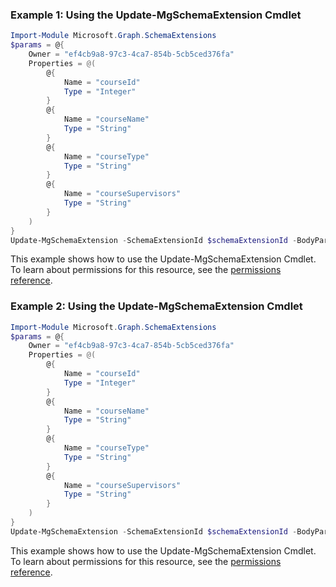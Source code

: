 ### Example 1: Using the Update-MgSchemaExtension Cmdlet
```powershell
Import-Module Microsoft.Graph.SchemaExtensions
$params = @{
	Owner = "ef4cb9a8-97c3-4ca7-854b-5cb5ced376fa"
	Properties = @(
		@{
			Name = "courseId"
			Type = "Integer"
		}
		@{
			Name = "courseName"
			Type = "String"
		}
		@{
			Name = "courseType"
			Type = "String"
		}
		@{
			Name = "courseSupervisors"
			Type = "String"
		}
	)
}
Update-MgSchemaExtension -SchemaExtensionId $schemaExtensionId -BodyParameter $params
```
This example shows how to use the Update-MgSchemaExtension Cmdlet.
To learn about permissions for this resource, see the [permissions reference](/graph/permissions-reference).
### Example 2: Using the Update-MgSchemaExtension Cmdlet
```powershell
Import-Module Microsoft.Graph.SchemaExtensions
$params = @{
	Owner = "ef4cb9a8-97c3-4ca7-854b-5cb5ced376fa"
	Properties = @(
		@{
			Name = "courseId"
			Type = "Integer"
		}
		@{
			Name = "courseName"
			Type = "String"
		}
		@{
			Name = "courseType"
			Type = "String"
		}
		@{
			Name = "courseSupervisors"
			Type = "String"
		}
	)
}
Update-MgSchemaExtension -SchemaExtensionId $schemaExtensionId -BodyParameter $params
```
This example shows how to use the Update-MgSchemaExtension Cmdlet.
To learn about permissions for this resource, see the [permissions reference](/graph/permissions-reference).
